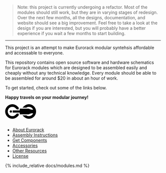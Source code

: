 > Note: this project is currently undergoing a refactor. Most of the modules should still work, but they are in varying stages of redesign. Over the next few months, all the designs, documentation, and website should see a big improvement. Feel free to take a look at the desigs if you are interested, but you will probably have a better experience if you wait a few months to start building.

---

This project is an attempt to make Eurorack modular syntehsis affordable and accessable to everyone.

This repository contains open source software and hardware schematics for Eurorack modules which are designed to be assembled easily and cheaply without any technical knowledge. Every module should be able to be assembled for around $20 in about an hour of work.

To get started, check out some of the links below.

**Happy travels on your modular journey!**

<img src="images/logo_black.svg#gh-light-mode-only" width=100 style="width:100px;margin-bottom:10px;"/>
<img src="images/logo_white.svg#gh-dark-mode-only" width=100 style="display:none;"/>

<a style="display:none" href="https://quinnfreedman.github.io/modular">Go to the website to see more</a>

<h2 style="display:none">Links</h2>
<ul class="fm-index-links-container">
  <li>
    <a href="https://quinnfreedman.github.io/modular/docs/about-eurorack" class="fm-hidden-link fm-index-link">
      About Eurorack
    </a>
  </li>
  <li>
    <a href="https://quinnfreedman.github.io/modular/docs/assembly" class="fm-hidden-link fm-index-link">
      Assembly Instructions
    </a>
  </li>
  <li>
    <a href="https://quinnfreedman.github.io/modular/docs/components" class="fm-hidden-link fm-index-link">
      Get Components
    </a>
  </li>
  <li>
    <a href="https://quinnfreedman.github.io/modular/docs/peripherals" class="fm-hidden-link fm-index-link">
      Accessories
    </a>
  </li>
  <li>
    <a href="https://quinnfreedman.github.io/modular/docs/appendixn" class="fm-hidden-link fm-index-link">
      Other Resources
    </a>
  </li>
  <li>
    <a href="https://quinnfreedman.github.io/modular/docs/license" class="fm-hidden-link fm-index-link">
      License
    </a>
  </li>
</ul>

<h2 style="display:none">Modules</h2>
<ul style="display:none">
  <li><a href="https://quinnfreedman.github.io/modular/modules/Clock">Clock</a></li>
  <li><a href="https://quinnfreedman.github.io/modular/modules/Mixer">Mixer</a></li>
</ul>
{% include_relative docs/modules.md %}